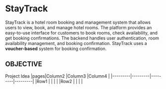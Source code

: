 # StayTrack
StayTrack is a hotel room booking and management system that allows users to view, book, and manage hotel rooms. The platform provides an easy-to-use interface for customers to book rooms, check availability, and get booking confirmations. The backend handles user authentication, room availability management, and booking confirmation. StayTrack uses a **voucher-based** system for booking confirmation.

## OBJECTIVE 

 Project Idea
|pages|Column2  |Column3  |Column4  |
|---------|---------|---------|---------|
|Row1     |         |         |         |
|Row2     |         |         |         |
